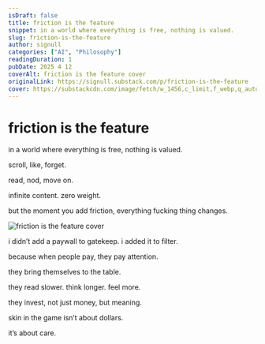 ```yaml
---
isDraft: false
title: friction is the feature
snippet: in a world where everything is free, nothing is valued.
slug: friction-is-the-feature
author: signull
categories: ["AI", "Philosophy"]
readingDuration: 1
pubDate: 2025 4 12
coverAlt: friction is the feature cover
originalLink: https://signull.substack.com/p/friction-is-the-feature
cover: https://substackcdn.com/image/fetch/w_1456,c_limit,f_webp,q_auto:good,fl_progressive:steep/https%3A%2F%2Fsubstack-post-media.s3.amazonaws.com%2Fpublic%2Fimages%2Faf9f6d5e-b688-4c8b-b243-3f55362cccc5_1024x1024.png
---
```


# friction is the feature
in a world where everything is free, nothing is valued.

scroll, like, forget.

read, nod, move on.

infinite content. zero weight.

but the moment you add friction, everything fucking thing changes.

![friction is the feature cover](https://substackcdn.com/image/fetch/w_1456,c_limit,f_webp,q_auto:good,fl_progressive:steep/https%3A%2F%2Fsubstack-post-media.s3.amazonaws.com%2Fpublic%2Fimages%2Faf9f6d5e-b688-4c8b-b243-3f55362cccc5_1024x1024.png)

i didn’t add a paywall to gatekeep. i added it to filter.

because when people pay, they pay attention.

they bring themselves to the table.

they read slower. think longer. feel more.

they invest, not just money, but meaning.

skin in the game isn’t about dollars.

it’s about care.

